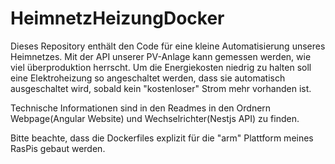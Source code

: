 # HeimnetzHeizungDocker
Dieses Repository enthält den Code für eine kleine Automatisierung unseres Heimnetzes.
Mit der API unserer PV-Anlage kann gemessen werden, wie viel überproduktion herrscht.
Um die Energiekosten niedrig zu halten soll eine Elektroheizung so angeschaltet werden,
dass sie automatisch ausgeschaltet wird, sobald kein "kostenloser" Strom mehr vorhanden ist.

Technische Informationen sind in den Readmes in den Ordnern Webpage(Angular Website) und Wechselrichter(Nestjs API) zu finden.

Bitte beachte, dass die Dockerfiles explizit für die "arm" Plattform meines RasPis gebaut werden.
